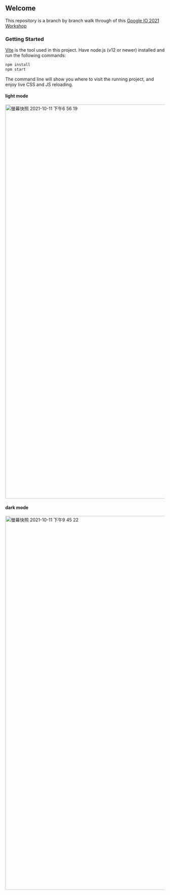 ## Welcome

This repository is a branch by branch walk through of this [Google IO 2021 Workshop](#)

### Getting Started

[Vite](https://vitejs.dev/) is the tool used in this project. Have node.js (v12 or newer) installed and run the following commands:

```bash
npm install
npm start
```

The command line will show you where to visit the running project, and enjoy live CSS and JS reloading. 

#### light mode
<img width="1245" alt="螢幕快照 2021-10-11 下午6 56 19" src="https://user-images.githubusercontent.com/33279791/136779124-c49187bc-b786-4c3c-a115-32b1ba275ac5.png">

#### dark mode
<img width="1182" alt="螢幕快照 2021-10-11 下午9 45 22" src="https://user-images.githubusercontent.com/33279791/136800854-0ebd6c85-e176-4877-98a3-64484ac21731.png">
